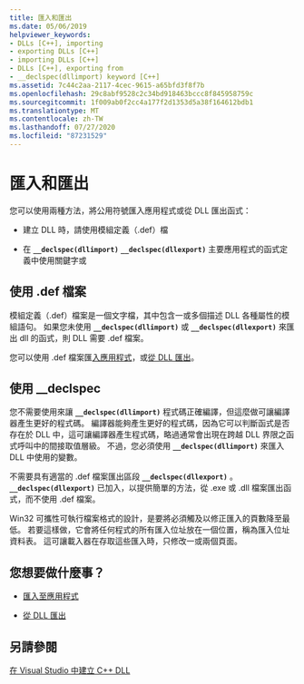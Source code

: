 ```yaml
---
title: 匯入和匯出
ms.date: 05/06/2019
helpviewer_keywords:
- DLLs [C++], importing
- exporting DLLs [C++]
- importing DLLs [C++]
- DLLs [C++], exporting from
- __declspec(dllimport) keyword [C++]
ms.assetid: 7c44c2aa-2117-4cec-9615-a65bfd3f8f7b
ms.openlocfilehash: 29c8abf9528c2c34bd918463bccc8f845958759c
ms.sourcegitcommit: 1f009ab0f2cc4a177f2d1353d5a38f164612bdb1
ms.translationtype: MT
ms.contentlocale: zh-TW
ms.lasthandoff: 07/27/2020
ms.locfileid: "87231529"
---
```

# <a name="importing-and-exporting"></a>匯入和匯出

您可以使用兩種方法，將公用符號匯入應用程式或從 DLL 匯出函式：

- 建立 DLL 時，請使用模組定義（.def）檔

- 在 **`__declspec(dllimport)`** **`__declspec(dllexport)`** 主要應用程式的函式定義中使用關鍵字或

## <a name="using-a-def-file"></a>使用 .def 檔案

模組定義（.def）檔案是一個文字檔，其中包含一或多個描述 DLL 各種屬性的模組語句。 如果您未使用 **`__declspec(dllimport)`** 或 **`__declspec(dllexport)`** 來匯出 dll 的函式，則 DLL 需要 .def 檔案。

您可以使用 .def 檔案匯[入應用程式](importing-using-def-files.md)，或[從 DLL 匯出](exporting-from-a-dll-using-def-files.md)。

## <a name="using-__declspec"></a>使用 __declspec

您不需要使用來讓 **`__declspec(dllimport)`** 程式碼正確編譯，但這麼做可讓編譯器產生更好的程式碼。 編譯器能夠產生更好的程式碼，因為它可以判斷函式是否存在於 DLL 中，這可讓編譯器產生程式碼，略過通常會出現在跨越 DLL 界限之函式呼叫中的間接取值層級。 不過，您必須使用 **`__declspec(dllimport)`** 來匯入 DLL 中使用的變數。

不需要具有適當的 .def 檔案匯出區段 **`__declspec(dllexport)`** 。 **`__declspec(dllexport)`** 已加入，以提供簡單的方法，從 .exe 或 .dll 檔案匯出函式，而不使用 .def 檔案。

Win32 可攜性可執行檔案格式的設計，是要將必須觸及以修正匯入的頁數降至最低。 若要這樣做，它會將任何程式的所有匯入位址放在一個位置，稱為匯入位址資料表。 這可讓載入器在存取這些匯入時，只修改一或兩個頁面。

## <a name="what-do-you-want-to-do"></a>您想要做什麼事？

- [匯入至應用程式](importing-into-an-application-using-declspec-dllimport.md)

- [從 DLL 匯出](exporting-from-a-dll.md)

## <a name="see-also"></a>另請參閱

[在 Visual Studio 中建立 C++ DLL](dlls-in-visual-cpp.md)
